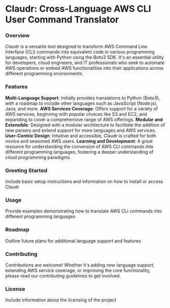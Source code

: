 # Claudr: Cross-Language AWS CLI User Command Translator 

### Overview 

Claudr is a versatile tool designed to transform AWS Command Line Interface (CLI) commands into equivalent code in various programming languages, starting with Python using the Boto3 SDK. It's an essential utility for developers, cloud engineers, and IT professionals who seek to automate AWS operations or embed AWS functionalities into their applications across different programming environments.

### Features 

**Multi-Language Support**: Initially provides translations to Python (Boto3), with a roadmap to include other languages such as JavaScript (Node.js), Java, and more.
**AWS Services Coverage**: Offers support for a variety of AWS services, beginning with popular choices like S3 and EC2, and expanding to cover a comprehensive range of AWS offerings.
**Modular and Extensible**: Designed with a modular architecture to facilitate the addition of new parsers and extend support for more languages and AWS services.
**User-Centric Design**: Intuitive and accessible, Claudr is crafted for both novice and seasoned AWS users.
**Learning and Development**: A great resource for understanding the conversion of AWS CLI commands into different programming languages, fostering a deeper understanding of cloud programming paradigms.
 
### Greeting Started 

Include basic setup instructions and information on how to install or access Claudr

### Usage

Provide examples demonstrating how to translate AWS CLI commands into different programming languages

### Roadmap

Outline future plans for additional language support and features

### Contributing 

Contributions are welcome! Whether it's adding new language support, extending AWS service coverage, or improving the core functionality, please read our contributing guidelines to get involved.

### License

Include information about the licensing of the project